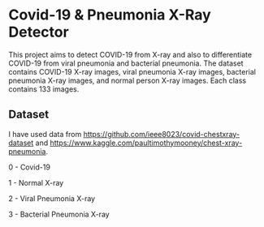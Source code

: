 # Covid-19 & Pneumonia X-Ray Detector
This project aims to detect COVID-19 from X-ray and also to differentiate COVID-19 from viral pneumonia and bacterial pneumonia. The dataset contains COVID-19 X-ray images, viral pneumonia X-ray images, bacterial pneumonia X-ray images, and normal person X-ray images. Each class contains 133 images.
## Dataset

I have used data from https://github.com/ieee8023/covid-chestxray-dataset and https://www.kaggle.com/paultimothymooney/chest-xray-pneumonia. 

0 - Covid-19

1 - Normal X-ray

2 - Viral Pneumonia X-ray

3 - Bacterial Pneumonia X-ray
